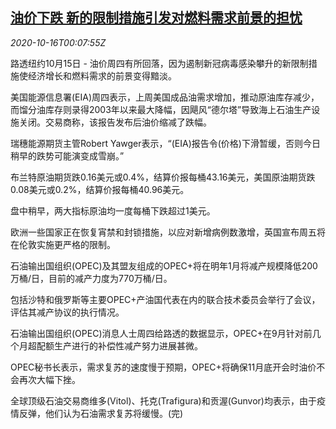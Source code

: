 <!--1602807800000-->
[油价下跌 新的限制措施引发对燃料需求前景的担忧](https://cn.reuters.com/article/oil-close-1015-thur-idCNKBS27100I)
------

<div><i>2020-10-16T00:07:55Z</i></div><p>路透纽约10月15日 - 油价周四有所回落，因为遏制新冠病毒感染攀升的新限制措施使经济增长和燃料需求的前景变得黯淡。</p><p>美国能源信息署(EIA)周四表示，上周美国成品油需求增加，推动原油库存减少，而馏分油库存则录得2003年以来最大降幅，因飓风“德尔塔”导致海上石油生产设施关闭。交易商称，该报告发布后油价缩减了跌幅。</p><p>瑞穗能源期货主管Robert Yawger表示，“(EIA)报告令(价格)下滑暂缓，否则今日稍早的跌势可能演变成雪崩。”</p><p>布兰特原油期货跌0.16美元或0.4%，结算价报每桶43.16美元，美国原油期货跌0.08美元或0.2%，结算价报每桶40.96美元。</p><p>盘中稍早，两大指标原油均一度每桶下跌超过1美元。</p><p>欧洲一些国家正在恢复宵禁和封锁措施，以应对新增病例数激增，英国宣布周五将在伦敦实施更严格的限制。</p><p>石油输出国组织(OPEC)及其盟友组成的OPEC+将在明年1月将减产规模降低200万桶/日，目前的减产力度为770万桶/日。</p><p>包括沙特和俄罗斯等主要OPEC+产油国代表在内的联合技术委员会举行了会议，评估其减产协议的执行情况。</p><p>石油输出国组织(OPEC)消息人士周四给路透的数据显示，OPEC+在9月针对前几个月超配额生产进行的补偿性减产努力进展甚微。</p><p>OPEC秘书长表示，需求复苏的速度慢于预期，OPEC+将确保11月底开会时油价不会再次大幅下挫。</p><p>全球顶级石油交易商维多(Vitol)、托克(Trafigura)和贡渥(Gunvor)均表示，由于疫情反弹，他们认为石油需求复苏将缓慢。(完)</p>
